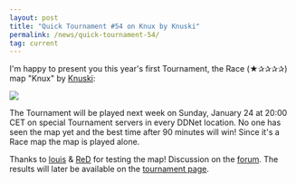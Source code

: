 ```yaml
---
layout: post
title: "Quick Tournament #54 on Knux by Knuski"
permalink: /news/quick-tournament-54/
tag: current
---
```


I'm happy to present you this year's first Tournament, the Race (★✰✰✰✰) map "Knux" by [Knuski](/mappers/Knuski/):

[<img class="demo" src="/Knux.png" />](//forum.ddnet.tw/viewtopic.php?f=33&t=7077)

The Tournament will be played next week on Sunday, January 24 at 20:00 CET on special Tournament servers in every DDNet location. No one has seen the map yet and the best time after 90 minutes will win! Since it's a Race map the map is played alone.

Thanks to [louis](/mappers/louis/) & [ReD](/mappers/ReD/) for testing the map! Discussion on the [forum](//forum.ddnet.tw/viewtopic.php?f=33&t=7077). The results will later be available on the [tournament page](/tournaments/54/).

